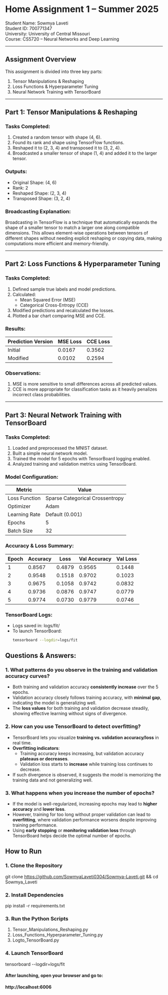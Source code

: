 # Home Assignment 1 – Summer 2025  
Student Name: Sowmya Laveti  
Student ID: 700771347  
University: University of Central Missouri  
Course: CS5720 – Neural Networks and Deep Learning  

---

## Assignment Overview  
This assignment is divided into three key parts:

1. Tensor Manipulations & Reshaping
2. Loss Functions & Hyperparameter Tuning
3. Neural Network Training with TensorBoard

---

## Part 1: Tensor Manipulations & Reshaping

### Tasks Completed:
1. Created a random tensor with shape (4, 6).
2. Found its rank and shape using TensorFlow functions.
3. Reshaped it to (2, 3, 4) and transposed it to (3, 2, 4).
4. Broadcasted a smaller tensor of shape (1, 4) and added it to the larger tensor.

### Outputs:
- Original Shape: (4, 6)  
- Rank: 2  
- Reshaped Shape: (2, 3, 4)  
- Transposed Shape: (3, 2, 4)  

### Broadcasting Explanation:
Broadcasting in TensorFlow is a technique that automatically expands the shape of a smaller tensor to match a larger one along compatible dimensions. This allows element-wise operations between tensors of different shapes without needing explicit reshaping or copying data, making computations more efficient and memory-friendly.

---

## Part 2: Loss Functions & Hyperparameter Tuning

### Tasks Completed:
1. Defined sample true labels and model predictions.
2. Calculated:
   - Mean Squared Error (MSE)
   - Categorical Cross-Entropy (CCE)
3. Modified predictions and recalculated the losses.
4. Plotted a bar chart comparing MSE and CCE.

### Results:

| Prediction Version | MSE Loss | CCE Loss |
|--------------------|----------|----------|
| Initial            | 0.0167   | 0.3562   |
| Modified           | 0.0102   | 0.2594   |

### Observations:
1. MSE is more sensitive to small differences across all predicted values.
2. CCE is more appropriate for classification tasks as it heavily penalizes incorrect class probabilities.

---

## Part 3: Neural Network Training with TensorBoard

### Tasks Completed:
1. Loaded and preprocessed the MNIST dataset.
2. Built a simple neural network model.
3. Trained the model for 5 epochs with TensorBoard logging enabled.
4. Analyzed training and validation metrics using TensorBoard.

### Model Configuration:

| Metric           | Value                          |
|------------------|---------------------------------|
| Loss Function     | Sparse Categorical Crossentropy |
| Optimizer         | Adam                            |
| Learning Rate     | Default (0.001)                 |
| Epochs            | 5                               |
| Batch Size        | 32                              |

### Accuracy & Loss Summary:

| Epoch | Accuracy | Loss   | Val Accuracy | Val Loss |
|-------|----------|--------|--------------|----------|
| 1     | 0.8567   | 0.4879 | 0.9565       | 0.1448   |
| 2     | 0.9548   | 0.1518 | 0.9702       | 0.1023   |
| 3     | 0.9675   | 0.1058 | 0.9742       | 0.0832   |
| 4     | 0.9736   | 0.0876 | 0.9747       | 0.0779   |
| 5     | 0.9774   | 0.0730 | 0.9779       | 0.0746   |

### TensorBoard Logs:
- Logs saved in: logs/fit/
- To launch TensorBoard:
  ```bash
  tensorboard --logdir=logs/fit
## Questions & Answers:

### 1. What patterns do you observe in the training and validation accuracy curves?

- Both training and validation accuracy **consistently increase** over the 5 epochs.
- Validation accuracy closely follows training accuracy, with **minimal gap**, indicating the model is generalizing well.
- The **loss values** for both training and validation decrease steadily, showing effective learning without signs of divergence.

### 2. How can you use TensorBoard to detect overfitting?

- TensorBoard lets you visualize **training vs. validation accuracy/loss** in real time.
- **Overfitting indicators**:
  - Training accuracy keeps increasing, but validation accuracy **plateaus or decreases**.
  - Validation loss starts to **increase** while training loss continues to decrease.
- If such divergence is observed, it suggests the model is memorizing the training data and not generalizing well.

### 3. What happens when you increase the number of epochs?

- If the model is well-regularized, increasing epochs may lead to **higher accuracy** and **lower loss**.
- However, training for too long without proper validation can lead to **overfitting**, where validation performance worsens despite improving training performance.
- Using **early stopping** or **monitoring validation loss** through TensorBoard helps decide the optimal number of epochs.
## How to Run
### 1. Clone the Repository
git clone <https://github.com/SowmyaLaveti0304/Sowmya-Laveti.git>
&& cd Sowmya_Laveti

### 2. Install Dependencies
pip install -r requirements.txt

### 3. Run the Python Scripts
1. Tensor_Manipulations_Reshaping.py
2. Loss_Functions_Hyperparameter_Tuning.py
3. Logto_TensorBoard.py

### 4. Launch TensorBoard
tensorboard --logdir=logs/fit

#### After launching, open your browser and go to:
#### http://localhost:6006
